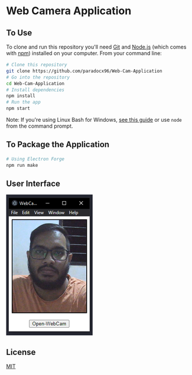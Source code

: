 # Web Camera Application

## To Use

To clone and run this repository you'll need [Git](https://git-scm.com) and [Node.js](https://nodejs.org/en/download/) (which comes with [npm](http://npmjs.com)) installed on your computer. From your command line:

```bash
# Clone this repository
git clone https://github.com/paradocx96/Web-Cam-Application
# Go into the repository
cd Web-Cam-Application
# Install dependencies
npm install
# Run the app
npm start
```

Note: If you're using Linux Bash for Windows, [see this guide](https://www.howtogeek.com/261575/how-to-run-graphical-linux-desktop-applications-from-windows-10s-bash-shell/) or use `node` from the command prompt.

## To Package the Application

```bash
# Using Electron Forge
npm run make
```

## User Interface

<img src='src/assets/images/1.png'/>

## License

[MIT](LICENSE.md)
